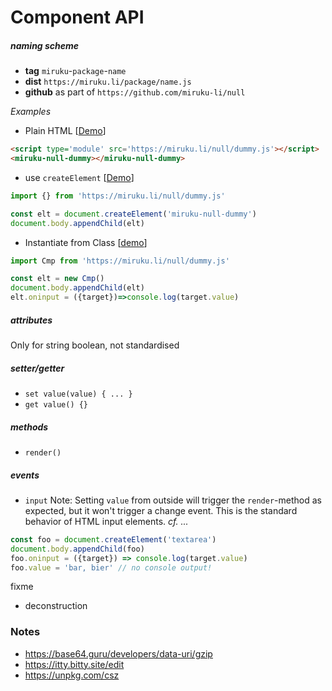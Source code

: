 # Component API

##### naming scheme
  * **tag** `miruku`-`package`-`name`
  * **dist** `https://miruku.li/package/name.js`
  * **github** as part of `https://github.com/miruku-li/null`

*Examples*
  * Plain HTML [[Demo](https://flems.io/#0=N4IgzgpgNhDGAuEAmIBcIB0ALeBbKIANCLAPYB2YpMaJ1UAhgA6QrEBmAljGGgNqhyDXBFrY8BYmXKIZtADxhYAJ05N4AAngBPJhAC8AclykkAVxiGNYZbCM54LVAHpnuTsrMBrMxiidncgsoZ3NcXG0MACswQwA+eWclVXU4gB1yeXdPHwBaIKgoXLCIhLcPbzN84OKzcO04onBoOHhOCl50AEZUAGYAThAAXwBdIaA)]
```html
<script type='module' src='https://miruku.li/null/dummy.js'></script>
<miruku-null-dummy></miruku-null-dummy>
```
  * use `createElement` [[Demo](https://flems.io/#0=N4Igxg9gdgzhA2BTEAucD4EMAONEBMQAaEAMwEskZUBtUKTAW2TQDoALAF0fmPSk6IBqECAC+RekxYhWAK2olIAoZxHlG2CACdOAAmBi9pbREZ6A5F064UAejuNy2gK4BrF63jk7UF-Hg7fBdGRgBPeRgLAB0oWOUYfUR4fQBePXwIMBDVVjBtRExBAFEkZgEACgsnVw8AWj8AuuDQsIsASljM7PLOVgAjCHwInGwhfABhdkp8CuTOdr5ITUpEbRF+zH7kvjwkME5yaGo0AGYUU4AGOsuUS-FJEAZmETyYRX5BYTRxAF0xIA)]
```js
import {} from 'https://miruku.li/null/dummy.js'

const elt = document.createElement('miruku-null-dummy') 
document.body.appendChild(elt)
```
  * Instantiate from Class [[demo](https://flems.io/#0=N4Igxg9gdgzhA2BTEAucD4EMAONEBMQAaEAMwEskZUBtUKTAW2TQDoALAF0fmPSk6IBqECAC+RekxYhWAK2olIAoZxHlG2CACdOAAgDCmvaW0RGegORdOuFAHp7jctoCuAa1et45e1Ffw8Pb4royMAJ7yMJYAOlBxyjD6iPD6ALx6UIgA7oaaABQAlHH4EGChqqwARhD4kTjYQvgG7JT4+SmcxVmprNDkUNiu6Xr5wJyY2gDmiJxihWkAfIkIiN4QU-kT07OsAG6Y8K6IhXyQmpSI2iJVmFUpfHhIYJzk0NRoAAwonwC0ACwoACsAEZxJIQAxmCJWGAYIp+IJhGhxABdMRAA)]

```js
import Cmp from 'https://miruku.li/null/dummy.js'

const elt = new Cmp()
document.body.appendChild(elt)
elt.oninput = ({target})=>console.log(target.value)
```


##### attributes
Only for string boolean, not standardised

##### setter/getter
  * `set value(value) { ... }`
  * `get value() {}`

##### methods
  * `render()`

##### events
  * `input`
   Note: Setting `value` from outside will trigger the `render`-method as expected, but it won't trigger a change event. This is the standard behavior of HTML input elements. *cf. ...*
```js
const foo = document.createElement('textarea')
document.body.appendChild(foo)
foo.oninput = ({target}) => console.log(target.value)
foo.value = 'bar, bier' // no console output!
```


fixme
  * deconstruction

### Notes

  * https://base64.guru/developers/data-uri/gzip
  * https://itty.bitty.site/edit
  * https://unpkg.com/csz
